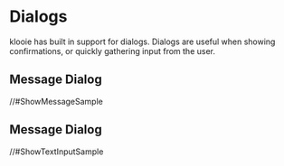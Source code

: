 ﻿# Dialogs

klooie has built in support for dialogs. Dialogs are useful when showing confirmations, or quickly gathering input from the user.

## Message Dialog

//#ShowMessageSample

## Message Dialog

//#ShowTextInputSample
